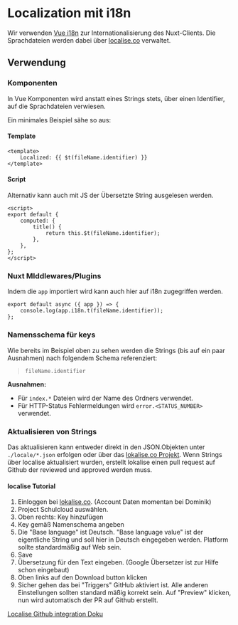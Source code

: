 # Localization mit i18n

Wir verwenden [Vue i18n](http://kazupon.github.io/vue-i18n) zur Internationalisierung des Nuxt-Clients. Die Sprachdateien werden dabei über [localise.co](https://lokalise.co) verwaltet.

## Verwendung

### Komponenten

In Vue Komponenten wird anstatt eines Strings stets, über einen Identifier, auf die Sprachdateien verwiesen.

Ein minimales Beispiel sähe so aus:

#### Template

```vue{2}
<template>
	Localized: {{ $t(fileName.identifier) }}
</template>
```

#### Script

Alternativ kann auch mit JS der Übersetzte String ausgelesen werden.

```vue{4}
<script>
export default {
	computed: {
		title() {
			return this.$t(fileName.identifier);
		},
	},
};
</script>
```

### Nuxt MIddlewares/Plugins

Indem die `app` importiert wird kann auch hier auf i18n zugegriffen werden.

```js{2}
export default async ({ app }) => {
	console.log(app.i18n.t(fileName.identifier));
};
```

### Namensschema für keys

Wie bereits im Beispiel oben zu sehen werden die Strings (bis auf ein paar Ausnahmen) nach folgendem Schema referenziert:

> `fileName.identifier`

**Ausnahmen:**

- Für `index.*` Dateien wird der Name des Ordners verwendet.
- Für HTTP-Status Fehlermeldungen wird `error.<STATUS_NUMBER>` verwendet.

### Aktualisieren von Strings

Das aktualisieren kann entweder direkt in den JSON.Objekten unter `./locale/*.json` erfolgen oder über das [lokalise.co Projekt](https://lokalise.co). Wenn Strings über localise aktualisiert wurden, erstellt lokalise einen pull request auf Github der reviewed und approved werden muss.

#### localise Tutorial

1. Einloggen bei [lokalise.co](https://lokalise.co/). (Account Daten momentan bei Dominik)
2. Project Schulcloud auswählen.
3. Oben rechts: Key hinzufügen
4. Key gemäß Namenschema angeben
5. Die "Base language" ist Deutsch. "Base language value" ist der eigentliche String und soll hier in Deutsch eingegeben werden. Platform sollte standardmäßig auf Web sein.
6. Save
7. Übersetzung für den Text eingeben. (Google Übersetzer ist zur Hilfe schon eingebaut)
8. Oben links auf den Download button klicken
9. Sicher gehen das bei "Triggers" GitHub aktiviert ist. Alle anderen Einstellungen sollten standard mäßig korrekt sein. Auf "Preview" klicken, nun wird automatisch der PR auf Github erstellt.

[Localise Github integration Doku](https://docs.lokalise.co/en/articles/1684090-github)

